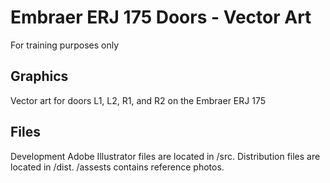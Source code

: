 # Embraer ERJ 175 Doors - Vector Art

For training purposes only

## Graphics

Vector art for doors L1, L2, R1, and R2 on the Embraer ERJ 175

## Files

Development Adobe Illustrator files are located in /src.
Distribution files are located in /dist.
/assests contains reference photos.
